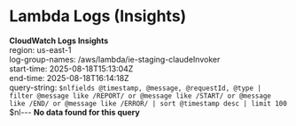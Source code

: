 ﻿# Lambda Logs (Insights)

**CloudWatch Logs Insights**  
region: us-east-1  
log-group-names: /aws/lambda/ie-staging-claudeInvoker  
start-time: 2025-08-18T15:13:04Z  
end-time: 2025-08-18T16:14:18Z  
query-string:
`$nlfields @timestamp, @message, @requestId, @type
| filter @message like /REPORT/ or @message like /START/ or @message like /END/ or @message like /ERROR/
| sort @timestamp desc
| limit 100
`$nl---
**No data found for this query**

